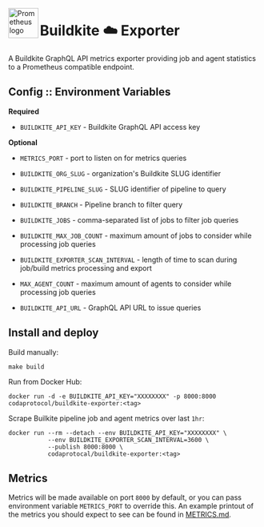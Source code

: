 <p><img src="https://cdn.worldvectorlogo.com/logos/prometheus.svg" alt="Prometheus logo" title="prometheus" align="left" height="60" /></p>

# Buildkite :cloud: Exporter

A Buildkite GraphQL API metrics exporter providing job and agent statistics to a Prometheus compatible endpoint.

## Config :: Environment Variables

**Required**
* `BUILDKITE_API_KEY`                   - Buildkite GraphQL API access key

**Optional**
* `METRICS_PORT`                        - port to listen on for metrics queries

* `BUILDKITE_ORG_SLUG`                  - organization's Buildkite SLUG identifier
* `BUILDKITE_PIPELINE_SLUG`             - SLUG identifier of pipeline to query
* `BUILDKITE_BRANCH`                    - Pipeline branch to filter query

* `BUILDKITE_JOBS`                      - comma-separated list of jobs to filter job queries
* `BUILDKITE_MAX_JOB_COUNT`             - maximum amount of jobs to consider while processing job queries
* `BUILDKITE_EXPORTER_SCAN_INTERVAL`    - length of time to scan during job/build metrics processing and export

* `MAX_AGENT_COUNT`                     - maximum amount of agents to consider while processing job queries

* `BUILDKITE_API_URL`                   - GraphQL API URL to issue queries

## Install and deploy

Build manually:
```
make build
```

Run from Docker Hub:
```
docker run -d -e BUILDKITE_API_KEY="XXXXXXXX" -p 8000:8000 codaprotocol/buildkite-exporter:<tag>
```

Scrape Builkite pipeline job and agent metrics over last `1hr`:
```
docker run --rm --detach --env BUILDKITE_API_KEY="XXXXXXXX" \
           --env BUILDKITE_EXPORTER_SCAN_INTERVAL=3600 \
           --publish 8000:8000 \
           codaprotocal/buildkite-exporter:<tag>
```

## Metrics

Metrics will be made available on port `8000` by default, or you can pass environment variable ```METRICS_PORT``` to override this. An example printout of the metrics you should expect to see can be found in [METRICS.md](https://github.com/MinaProtocol/mina-automation/blob/master/services/buildkite/prometheus-exporter/METRICS.md).
